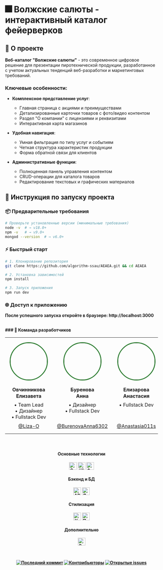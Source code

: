 # 🎆 Волжские салюты - интерактивный каталог фейерверков

## 🚀 О проекте

**Веб-каталог "Волжские салюты"** - это современное цифровое решение для презентации пиротехнической продукции, разработанное с учетом актуальных тенденций веб-разработки и маркетинговых требований.

### Ключевые особенности:
- **Комплексное представление услуг**:
  - Главная страница с акциями и преимуществами
  - Детализированные карточки товаров с фото/видео контентом
  - Раздел "О компании" с лицензиями и реквизитами
  - Интерактивная карта магазинов

- **Удобная навигация**:
  - Умная фильтрация по типу услуг и событиям
  - Четкая структура характеристик продукции
  - Форма обратной связи для клиентов

- **Административные функции**:
  - Полноценная панель управления контентом
  - CRUD-операции для каталога товаров
  - Редактирование текстовых и графических материалов

## 🚀 Инструкция по запуску проекта

### 📦 Предварительные требования
```bash
# Проверьте установленные версии (минимальные требования)
node -v  # → v18.0+
npm -v   # → v9.0+
mongod --version  # → v6.0+
```
### ⚡ Быстрый старт
```bash
# 1. Клонирование репозитория
git clone https://github.com/algorithm-ssau/AEAEA.git && cd AEAEA

# 2. Установка зависимостей
npm install

# 3. Запуск приложения
npm run dev
```
### 🌐 Доступ к приложению

<b>После успешного запуска откройте в браузере:<b>
http://localhost:3000

<br/>
### 👥 Команда разработчиков
<table align="center">
  <tr>
    <td valign="top" width="200px" style="height: 220px; text-align: center; padding: 15px;">
      <div style="height: 100%; display: flex; flex-direction: column; justify-content: space-between;">
        <div>
          <img src="https://avatars.githubusercontent.com/u/191477093?v=4" width="120" style="border-radius: 50%; border: 3px solid #2e7d32; margin: 0 auto 20px;"/>
          <strong style="display: inline-block; height: 40px; line-height: 1.3;">Овчинникова<br>Елизавета</strong>
          <div style="margin: 10px 0;">
            • Team Lead<br>
            • Дизайнер<br>
            • Fullstack Dev
          </div>
        </div>
        <div>
          <a href="https://github.com/Liza-O">@Liza-O</a>
        </div>
      </div>
    </td>    
    <td valign="top" width="200px" style="height: 220px; text-align: center; padding: 15px;">
      <div style="height: 100%; display: flex; flex-direction: column; justify-content: space-between;">
        <div>
          <img src="https://avatars.githubusercontent.com/u/191490969?v=4" width="120" style="border-radius: 50%; border: 3px solid #2e7d32; margin: 0 auto 20px;"/>
          <strong style="display: inline-block; height: 40px; line-height: 1.3;">Буренова<br>Анна</strong>
          <div style="margin: 10px 0;">
            • Дизайнер<br>
            • Fullstack Dev<br>
            &nbsp;
          </div>
        </div>
        <div>
          <a href="https://github.com/BurenovaAnna6302">@BurenovaAnna6302</a>
        </div>
      </div>
    </td>    
    <td valign="top" width="200px" style="height: 220px; text-align: center; padding: 15px;">
      <div style="height: 100%; display: flex; flex-direction: column; justify-content: space-between;">
        <div>
          <img src="https://avatars.githubusercontent.com/u/166629949?v=4" width="120" style="border-radius: 50%; border: 3px solid #2e7d32; margin: 0 auto 20px;"/>
          <strong style="display: inline-block; height: 40px; line-height: 1.3;">Елизарова<br>Анастасия</strong>
          <div style="margin: 10px 0;">
            • Fullstack Dev<br>
            &nbsp;<br>
            &nbsp;
          </div>
        </div>
        <div>
          <a href="https://github.com/Anastasia011s">@Anastasia011s</a>
        </div>
      </div>
    </td>
    <td valign="top" width="200px" style="height: 220px; text-align: center; padding: 15px;">
      <div style="height: 100%; display: flex; flex-direction: column; justify-content: space-between;">
        <div>
          <img src="https://avatars.githubusercontent.com/u/159873153?v=4" width="120" style="border-radius: 50%; border: 3px solid #2e7d32; margin: 0 auto 20px;"/>
          <strong style="display: inline-block; height: 40px; line-height: 1.3;">Кочетков<br>Егор</strong>
          <div style="margin: 10px 0;">
            • Fullstack Dev<br>
            &nbsp;<br>
            &nbsp;
          </div>
        </div>
        <div>
          <a href="https://github.com/PIRSON21">@PIRSON21</a>
        </div>
      </div>
    </td>    
    <td valign="top" width="200px" style="height: 220px; text-align: center; padding: 15px;">
      <div style="height: 100%; display: flex; flex-direction: column; justify-content: space-between;">
        <div>
          <img src="https://avatars.githubusercontent.com/u/160622634?v=4" width="120" style="border-radius: 50%; border: 3px solid #2e7d32; margin: 0 auto 20px;"/>
          <strong style="display: inline-block; height: 40px; line-height: 1.3;">Кувшинов<br>Антон</strong>
          <div style="margin: 10px 0;">
            • Fullstack Dev<br>
            &nbsp;<br>
            &nbsp;
          </div>
        </div>
        <div>
          <a href="https://github.com/di-not">@di-not</a>
        </div>
      </div>
    </td>
  </tr>
</table>

<div align="center" style="margin: 20px 0;">
<br/>
  
#### Основные технологии
<img src="https://img.shields.io/badge/TypeScript-3178C6?logo=typescript&logoColor=white" height="25" title="Основной язык"/>
<img src="https://img.shields.io/badge/React-61DAFB?logo=react&logoColor=white" height="25" title="UI библиотека"/> 
<img src="https://img.shields.io/badge/Next.js-000000?logo=nextdotjs&logoColor=white" height="25" title="Фреймворк"/>

#### Бэкенд и БД
<img src="https://img.shields.io/badge/tRPC-2596BE?style=flat&logo=tRPC&logoColor=white" height="25" title="API"/>
<img src="https://img.shields.io/badge/MongoDB-47A248?logo=mongodb&logoColor=white" height="25" title="Документная БД"/>

#### Стилизация
<img src="https://img.shields.io/badge/Tailwind_CSS-06B6D4?logo=tailwindcss&logoColor=white" height="25" title="Утилиты"/>
<img src="https://img.shields.io/badge/SCSS-CC6699?logo=sass&logoColor=white" height="25" title="Препроцессор"/>

#### Дополнительно
<img src="https://img.shields.io/badge/Python-3776AB?logo=python&logoColor=white" height="25" title="Спец. обработка"/>

<br/><br/>
[![Последний коммит](https://img.shields.io/github/last-commit/algorithm-ssau/AEAEA?style=for-the-badge&color=green)](https://github.com/algorithm-ssau/AEAEA/commits/main)
[![Контрибьюторы](https://img.shields.io/github/contributors/algorithm-ssau/AEAEA?style=for-the-badge)](https://github.com/algorithm-ssau/AEAEA/graphs/contributors)
[![Открытые issues](https://img.shields.io/github/issues-raw/algorithm-ssau/AEAEA?style=for-the-badge)](https://github.com/algorithm-ssau/AEAEA/issues)
</div>
